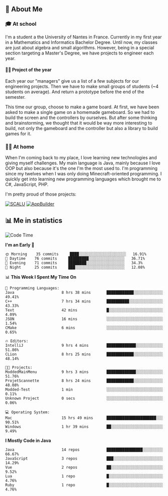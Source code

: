## 👀 About Me

### 🎓 At school

I'm a student a the University of Nantes in France. Currently in my first year in a Mathematics and Informatics Bachelor Degree. Until now, my classes are just about algebra and small algorithms. However, being in a special section targeting a Master's Degree, we have projects to engineer each year. 

#### 🔧🔬 Project of the year

Each year our "managers" give us a list of a few subjects for our engineering projects. Then we have to make small groups of students (~4 students on average). And return a prototype before the end of the semester.

This time our group, choose to make a game board. At first, we have been asked to make a single game on a homemade gameboard. So we had to build the screen and the controllers by ourselves. 
But after some thinking and brainstorming, we thought that it would be way more interesting to build, not only the gameboard and the controller but also a library to build games for it.

### 👨‍💻 At home

When I'm coming back to my place, I love learning new technologies and giving myself challenges. My main language is Java, mainly because I love OOP but also because it's the one I'm the most used to. I'm programming since my twelves when I was only doing Minecraft-oriented programming.  I quickly get into learning new programming languages which brought me to C#, JavaScript, PHP. 

I'm pretty proud of those projects:

[![SCALU](https://github-readme-stats.vercel.app/api/pin?username=renardfute&repo=SCALU)](https://github.com/renardfute/scalu)
[![AppBuilder](https://github-readme-stats.vercel.app/api/pin?username=pulsedev2&repo=AppBuilder)](https://github.com/pulsedev2/AppBuilder)

## 📊 Me in statistics
<!--START_SECTION:waka-->
![Code Time](http://img.shields.io/badge/Code%20Time-103%20hrs%2022%20mins-blue)

**I'm an Early 🐤** 

```text
🌞 Morning    35 commits     ████░░░░░░░░░░░░░░░░░░░░░   16.91% 
🌆 Daytime    76 commits     █████████░░░░░░░░░░░░░░░░   36.71% 
🌃 Evening    71 commits     ████████░░░░░░░░░░░░░░░░░   34.3% 
🌙 Night      25 commits     ███░░░░░░░░░░░░░░░░░░░░░░   12.08%

```


📊 **This Week I Spent My Time On** 

```text
💬 Programming Languages: 
Java                     8 hrs 38 mins       ████████████░░░░░░░░░░░░░   49.41% 
C++                      7 hrs 34 mins       ██████████░░░░░░░░░░░░░░░   43.33% 
Text                     42 mins             █░░░░░░░░░░░░░░░░░░░░░░░░   4.09% 
JSON                     16 mins             ░░░░░░░░░░░░░░░░░░░░░░░░░   1.54% 
CMake                    6 mins              ░░░░░░░░░░░░░░░░░░░░░░░░░   0.65%

🔥 Editors: 
IntelliJ                 9 hrs 4 mins        █████████████░░░░░░░░░░░░   51.86% 
CLion                    8 hrs 25 mins       ████████████░░░░░░░░░░░░░   48.14%

🐱‍💻 Projects: 
ModdedMainMenu           9 hrs 3 mins        █████████████░░░░░░░░░░░░   51.76% 
ProjetScannette          8 hrs 24 mins       ████████████░░░░░░░░░░░░░   48.08% 
Modded-Test              1 min               ░░░░░░░░░░░░░░░░░░░░░░░░░   0.11% 
Unknown Project          0 secs              ░░░░░░░░░░░░░░░░░░░░░░░░░   0.06%

💻 Operating System: 
Mac                      15 hrs 49 mins      ██████████████████████░░░   90.51% 
Windows                  1 hr 39 mins        ██░░░░░░░░░░░░░░░░░░░░░░░   9.49%

```

**I Mostly Code in Java** 

```text
Java                     14 repos            ████████████████░░░░░░░░░   66.67% 
JavaScript               3 repos             ███░░░░░░░░░░░░░░░░░░░░░░   14.29% 
Vue                      2 repos             ██░░░░░░░░░░░░░░░░░░░░░░░   9.52% 
Lua                      1 repo              █░░░░░░░░░░░░░░░░░░░░░░░░   4.76% 
Ruby                     1 repo              █░░░░░░░░░░░░░░░░░░░░░░░░   4.76%

```



<!--END_SECTION:waka-->
